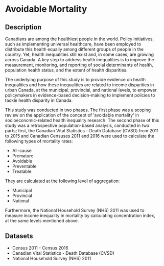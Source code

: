 # Avoidable Mortality

## Description

Canadians are among the healthiest people in the world. Policy initiatives, such as implementing universal healthcare, 
have been employed to distribute this health equally among different groups of people in the country. Yet, health inequalities still exist and,
in some cases, are growing across Canada. A key step to address health inequalities is to improve the measurement, monitoring, and reporting of 
social determinants of health, population health status, and the extent of health disparities.

The underlying purpose of this study is to provide evidence on health inequalities and how these inequalities are related to income disparities 
in urban Canada, at the municipal, provincial, and national levels, to empower policymakers in evidence-based decision-making to implement policies
to tackle health disparity in Canada.

This study was conducted in two phases. The first phase was a scoping review on the application of the concept of 'avoidable mortality' in socioeconomic-related
health inequality research. The second phase of this study was a retrospective population-based analysis, conducted in two parts; first, the 
Canadian Vital Statistics - Death Database (CVSD) from 2011 to 2015 and Canadian Censuses 2011 and 2016 were used to calculate the following
types of mortality rates:

- All-cause
- Premature
- Avoidable
- Preventable
- Treatable 

They are calculated at the following level of aggregation:

- Municipal
- Provincial
- National

Furthermore, the National Household Survey (NHS) 2011 was used to measure income inequality in mortality by calculating concentration index, 
at the same levels mentioned above.

## Datasets

- Census 2011 - Census 2016
- Canadian Vital Statistics - Death Database (CVSD)
- National Household Survey (NHS) 2011

